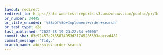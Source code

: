 ```yaml
---
layout: redirect
redirect_to: https://a8c-woo-test-reports.s3.amazonaws.com/public/pr/34405/e2e/index.html
pr_number: 34405
pr_title_encoded: "%5BCOT%5D+Implement+order+search"
pr_test_type: e2e
last_published: "2022-08-19 23:22:34 +0000"
commit_sha: 63e92457c2685874953d21745285593aaccad481
commit_message: "Tidy."
branch_name: add/33197-order-search
---
```

